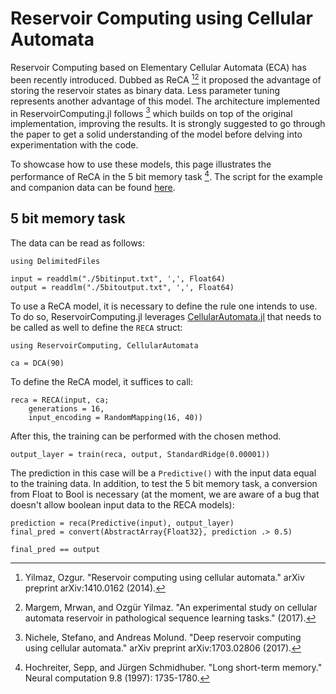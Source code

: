 # Reservoir Computing using Cellular Automata

Reservoir Computing based on Elementary Cellular Automata (ECA) has been recently introduced. Dubbed as ReCA [^1][^2] it proposed the advantage of storing the reservoir states as binary data. Less parameter tuning represents another advantage of this model. The architecture implemented in ReservoirComputing.jl follows [^3] which builds on top of the original implementation, improving the results. It is strongly suggested to go through the paper to get a solid understanding of the model before delving into experimentation with the code.

To showcase how to use these models, this page illustrates the performance of ReCA in the 5 bit memory task [^4]. The script for the example and companion data can be found [here](https://github.com/MartinuzziFrancesco/reservoir-computing-examples/tree/main/reca).

## 5 bit memory task

The data can be read as follows:

```@example reca
using DelimitedFiles

input = readdlm("./5bitinput.txt", ',', Float64)
output = readdlm("./5bitoutput.txt", ',', Float64)
```

To use a ReCA model, it is necessary to define the rule one intends to use. To do so, ReservoirComputing.jl leverages [CellularAutomata.jl](https://github.com/MartinuzziFrancesco/CellularAutomata.jl) that needs to be called as well to define the `RECA` struct:

```@example reca
using ReservoirComputing, CellularAutomata

ca = DCA(90)
```

To define the ReCA model, it suffices to call:

```@example reca
reca = RECA(input, ca;
    generations = 16,
    input_encoding = RandomMapping(16, 40))
```

After this, the training can be performed with the chosen method.

```@example reca
output_layer = train(reca, output, StandardRidge(0.00001))
```

The prediction in this case will be a `Predictive()` with the input data equal to the training data. In addition, to test the 5 bit memory task, a conversion from Float to Bool is necessary (at the moment, we are aware of a bug that doesn't allow boolean input data to the RECA models):

```@example reca
prediction = reca(Predictive(input), output_layer)
final_pred = convert(AbstractArray{Float32}, prediction .> 0.5)

final_pred == output
```

[^1]: Yilmaz, Ozgur. "Reservoir computing using cellular automata." arXiv preprint arXiv:1410.0162 (2014).
[^2]: Margem, Mrwan, and Ozgür Yilmaz. "An experimental study on cellular automata reservoir in pathological sequence learning tasks." (2017).
[^3]: Nichele, Stefano, and Andreas Molund. "Deep reservoir computing using cellular automata." arXiv preprint arXiv:1703.02806 (2017).
[^4]: Hochreiter, Sepp, and Jürgen Schmidhuber. "Long short-term memory." Neural computation 9.8 (1997): 1735-1780.
